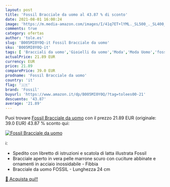 ```yaml
---
layout: post
title: 'Fossil Bracciale da uomo al 43.87 % di sconto'
date: 2021-08-01 16:00:24
image: 'https://m.media-amazon.com/images/I/41q7ET+lYML._SL500_._SL400_.jpg'
comments: true
category: ofertas
author: 'tole.es'
slug: 'B005MI0Y0Q-it Fossil Bracciale da uomo'
sku: 'B005MI0Y0Q-it'
tags: [ 'Bracciali da uomo','Gioielli da uomo','Moda','Moda Uomo','fossil', ]
actualPrice: 21.89 EUR
currency: EUR
price: 21.89
comparePrice: 39.0 EUR
prodname: 'Fossil Bracciale da uomo'
country: 'it'
flag: '🇮🇹'
brand: 'Fossil'
buyurl: 'https://www.amazon.it/dp/B005MI0Y0Q/?tag=tolees00-21'
descuento: '43.87'
average: '21.89'
---
```


Puoi trovare [Fossil Bracciale da uomo](https://www.amazon.it/dp/B005MI0Y0Q/?tag=tolees00-21) con il prezzo 21.89 EUR (originale: 39.0 EUR) 43.87 % sconto qui:

[![Fossil Bracciale da uomo](https://m.media-amazon.com/images/I/41q7ET+lYML._SL500_._SL400_.jpg)](https://www.amazon.it/dp/B005MI0Y0Q/?tag=tolees00-21)

ℹ️:

- Spedito con libretto di istruzioni e scatola di latta illustrata Fossil
- Bracciale aperto in vera pelle marrone scuro con cuciture abbinate e ornamenti in acciaio inossidabile - Fibbia
- Bracciale da uomo FOSSIL - Lunghezza 24 cm

[🛒 Acquista qui!!](https://www.amazon.it/dp/B005MI0Y0Q/?tag=tolees00-21)
